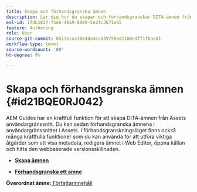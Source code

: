 ```yaml
---
title: Skapa och förhandsgranska ämnen
description: Lär dig hur du skapar och förhandsgranskar DITA-ämnen från Assets-gränssnittet i AEM Guides.
exl-id: 17db1827-f5e6-48a9-8989-5e24c3671e55
feature: Authoring
role: User
source-git-commit: 0513ecac38840a4cc649758bd1180edff1f8aed1
workflow-type: tm+mt
source-wordcount: '89'
ht-degree: 0%

---
```


# Skapa och förhandsgranska ämnen {#id21BQE0RJ042}

AEM Guides har en kraftfull funktion för att skapa DITA-ämnen från Assets användargränssnitt. Du kan sedan förhandsgranska ämnena i användargränssnittet i Assets. I förhandsgranskningsläget finns också många kraftfulla funktioner som du kan använda för att utföra viktiga åtgärder som att visa metadata, redigera ämnet i Web Editor, öppna källan och hitta den webbaserade versionsskillnaden.

- **[Skapa ämnen](web-editor-create-topics.md)**

- **[Förhandsgranska ett ämne](web-editor-preview-topics.md)**


**Överordnat ämne:**[ Författarinnehåll](authoring-content.md)
